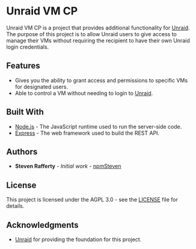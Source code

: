 # Unraid VM CP

Unraid VM CP is a project that provides additional functionality for [Unraid](https://unraid.net/). The purpose of this project is to allow Unraid users to give access to manage their VMs without requiring the recipient to have their own Unraid login credentials.

## Features

- Gives you the ability to grant access and permissions to specific VMs for designated users.
- Able to control a VM without needing to login to [Unraid](https://unraid.net/).

## Built With

- [Node.js](https://nodejs.org/en/) - The JavaScript runtime used to run the server-side code.
- [Express](https://expressjs.com/) - The web framework used to build the REST API.

## Authors

- **Steven Rafferty** - *Initial work* - [npmSteven](https://github.com/npmSteven)

## License

This project is licensed under the AGPL 3.0 - see the [LICENSE](LICENSE) file for details.

## Acknowledgments

- [Unraid](https://unraid.net/) for providing the foundation for this project.
